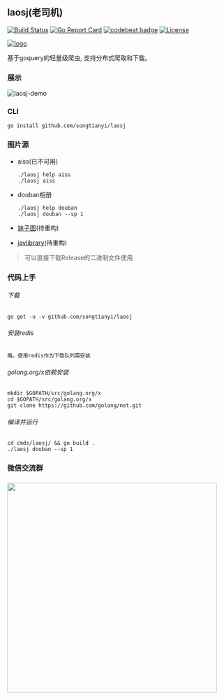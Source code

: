 ## laosj(老司机)

[![Build Status](https://travis-ci.org/songtianyi/laosj.svg?branch=master)](https://travis-ci.org/songtianyi/laosj)
[![Go Report Card](https://goreportcard.com/badge/github.com/songtianyi/laosj)](https://goreportcard.com/report/github.com/songtianyi/laosj)
[![codebeat badge](https://codebeat.co/badges/c05ec05d-e902-4091-b5e0-c1656f88ae3c)](https://codebeat.co/projects/github-com-songtianyi-laosj)
[![License](https://img.shields.io/badge/License-Apache%202.0-blue.svg)](https://opensource.org/licenses/Apache-2.0)

[![logo](https://encrypted-tbn0.gstatic.com/images?q=tbn:ANd9GcTaiDDQDv9P90h7lu9jARb1O8i6hmVMpgEuK9qY57l0CZjRVue2)](https://github.com/songtianyi/laosj)


基于goquery的轻量级爬虫, 支持分布式爬取和下载。
### 展示
![laosj-demo](http://owm6k6w0y.bkt.clouddn.com/laosj-demo.gif)

### CLI

```shell
go install github.com/songtianyi/laosj
```

### 图片源

* aiss(已不可用)

  ```
  ./laosj help aiss
  ./laosj aiss 
  ```

* douban相册

  ```shell
  ./laosj help douban
  ./laosj douban --sp 1
  ```

* [妹子图](http://meizitu.com/)(待重构)

* [javlibrary](http://www.javlibrary.com/cn/)(待重构)
> 可以直接下载Release的二进制文件使用

### 代码上手

###### 下载
```shell
go get -u -v github.com/songtianyi/laosj
```

###### 安装redis
	略，使用redis作为下载队列需安装

###### golang.org/x依赖安装
```shell
mkdir $GOPATH/src/golang.org/x
cd $GOPATH/src/golang.org/x
git clone https://github.com/golang/net.git
```

###### 编译并运行

```shell
cd cmds/laosj/ && go build .
./laosj douban --sp 1
```

### 微信交流群

### <img src="http://owm6k6w0y.bkt.clouddn.com/17-9-21/70665214.jpg" width="480" height="480"/>